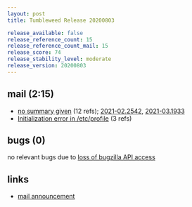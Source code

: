 ```yaml
---
layout: post
title: Tumbleweed Release 20200803

release_available: false
release_reference_count: 15
release_reference_count_mail: 15
release_score: 74
release_stability_level: moderate
release_version: 20200803
---
```


## mail (2:15)

- [no summary given](https://github.com/boombatower/tumbleweed-review/issues/10) (12 refs); [2021-02.2542](https://github.com/boombatower/tumbleweed-review/issues/10), [2021-03.1933](https://github.com/boombatower/tumbleweed-review/issues/10)
- [Initialization error in /etc/profile](https://lists.opensuse.org/opensuse-factory/2020-08/msg00052.html) (3 refs)

## bugs (0)

<!--more-->

no relevant bugs due to [loss of bugzilla API access](https://bugzilla.opensuse.org/show_bug.cgi?id=1157722)



## links

- [mail announcement](https://github.com/boombatower/tumbleweed-review/issues/10)
